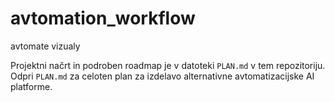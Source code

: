 # avtomation_workflow
avtomate vizualy

Projektni načrt in podroben roadmap je v datoteki `PLAN.md` v tem repozitoriju.
Odpri `PLAN.md` za celoten plan za izdelavo alternativne avtomatizacijske AI platforme.
